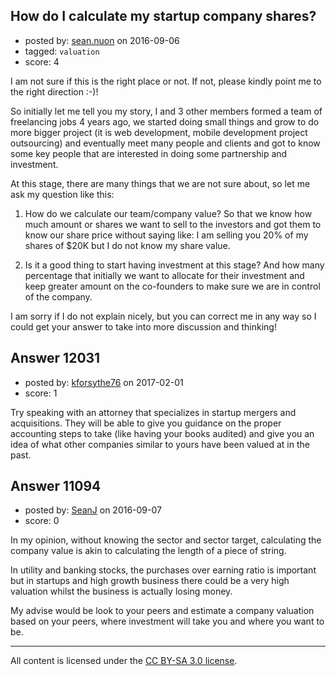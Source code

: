 ## How do I calculate my startup company shares?

- posted by: [sean.nuon](https://stackexchange.com/users/3804024/sean-nuon) on 2016-09-06
- tagged: `valuation`
- score: 4

<p>I am not sure if this is the right place or not. If not, please kindly point me to the right direction :-)!</p>

<p>So initially let me tell you my story, I and 3 other members formed a team of freelancing jobs 4 years ago, we started doing small things and grow to do more bigger project (it is web development, mobile development project outsourcing) and eventually meet many people and clients and got to know some key people that are interested in doing some partnership and investment.</p>

<p>At this stage, there are many things that we are not sure about, so let me ask my question like this:</p>

<ol>
<li><p>How do we calculate our team/company value? So that we know how much amount or shares we want to sell to the investors and got them to know our share price without saying like: I am selling you 20% of my shares of $20K but I do not know my share value.</p></li>
<li><p>Is it a good thing to start having investment at this stage? And how many percentage that initially we want to allocate for their investment and keep greater amount on the co-founders to make sure we are in control of the company.</p></li>
</ol>

<p>I am sorry if I do not explain nicely, but you can correct me in any way so I could get your answer to take into more discussion and thinking!</p>



## Answer 12031

- posted by: [kforsythe76](https://stackexchange.com/users/3749136/kforsythe76) on 2017-02-01
- score: 1

<p>Try speaking with an attorney that specializes in startup mergers and acquisitions.  They will be able to give you guidance on the proper accounting steps to take (like having your books audited) and give you an idea of what other companies similar to yours have been valued at in the past.  </p>



## Answer 11094

- posted by: [SeanJ](https://stackexchange.com/users/3029947/seanj) on 2016-09-07
- score: 0

<p>In my opinion, without knowing the sector and sector target, calculating the company value is akin to calculating the length of a piece of string.</p>

<p>In utility and banking stocks, the purchases over earning ratio is important but in startups and high growth business there could be a very high valuation whilst the business is actually losing money. </p>

<p>My advise would be look to your peers and estimate a company valuation based on your peers, where investment will take you and where you want to be. </p>




---

All content is licensed under the [CC BY-SA 3.0 license](https://creativecommons.org/licenses/by-sa/3.0/).
